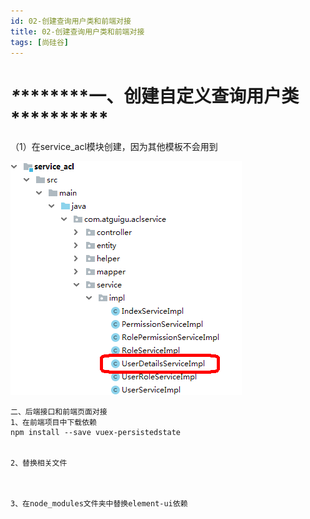 ```yaml
---
id: 02-创建查询用户类和前端对接
title: 02-创建查询用户类和前端对接
tags: [尚硅谷]
---
```


# ***\**\*\*\*\*\*\*\*一、创建自定义查询用户类\*\*\*\*\*\*\*\*\**** 

（1）在service_acl模块创建，因为其他模板不会用到

![img](/assets/2025/05/26/day18/f903d4fa-deaf-4599-a8e4-fd775aaf4e28.png)



```
二、后端接口和前端页面对接
1、在前端项目中下载依赖
npm install --save vuex-persistedstate


2、替换相关文件



3、在node_modules文件夹中替换element-ui依赖
```